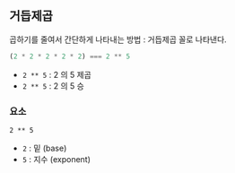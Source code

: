 ## 거듭제곱

곱하기를 줄여서 간단하게 나타내는 방법 : 거듭제곱 꼴로 나타낸다.

```js
(2 * 2 * 2 * 2 * 2) === 2 ** 5 
```

* `2 ** 5` : 2 의 5 제곱 
* `2 ** 5` : 2 의 5 승 

### 요소

```
2 ** 5
```

* `2` : 밑 (base)
* `5` : 지수 (exponent)
